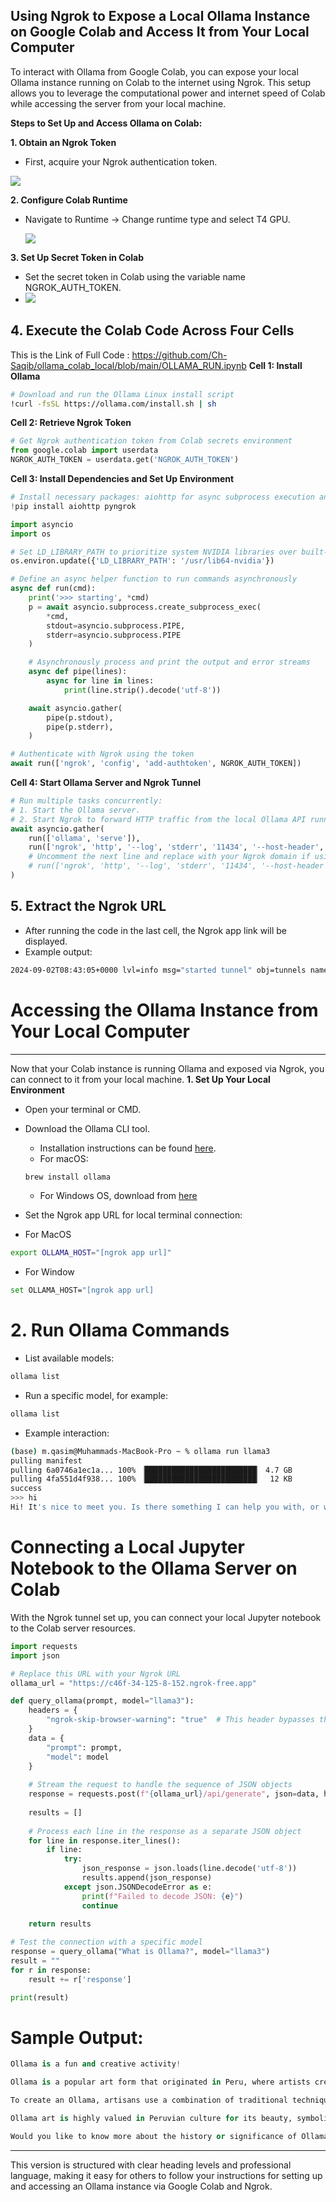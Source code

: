 ## Using Ngrok to Expose a Local Ollama Instance on Google Colab and Access It from Your Local Computer

To interact with Ollama from Google Colab, you can expose your local Ollama instance running on Colab to the internet using Ngrok. This setup allows you to leverage the computational power and internet speed of Colab while accessing the server from your local machine.

**Steps to Set Up and Access Ollama on Colab:**

**1. Obtain an Ngrok Token**
 - First, acquire your Ngrok authentication token.
   
<img src="image1.PNG"></img>

**2. Configure Colab Runtime**

 - Navigate to Runtime -> Change runtime type and select T4 GPU.
   
   <img src="image2.png"></img>
   
**3. Set Up Secret Token in Colab**

   - Set the secret token in Colab using the variable name NGROK_AUTH_TOKEN.
   - 
     <img src="image3.png"></img>
     
## 4. Execute the Colab Code Across Four Cells
This is the Link of Full Code : https://github.com/Ch-Saqib/ollama_colab_local/blob/main/OLLAMA_RUN.ipynb
**Cell 1: Install Ollama**
```bash
# Download and run the Ollama Linux install script
!curl -fsSL https://ollama.com/install.sh | sh
```
**Cell 2: Retrieve Ngrok Token**
```python
# Get Ngrok authentication token from Colab secrets environment
from google.colab import userdata
NGROK_AUTH_TOKEN = userdata.get('NGROK_AUTH_TOKEN')
```
**Cell 3: Install Dependencies and Set Up Environment**
```python
# Install necessary packages: aiohttp for async subprocess execution and pyngrok for Ngrok integration
!pip install aiohttp pyngrok

import asyncio
import os

# Set LD_LIBRARY_PATH to prioritize system NVIDIA libraries over built-in ones
os.environ.update({'LD_LIBRARY_PATH': '/usr/lib64-nvidia'})

# Define an async helper function to run commands asynchronously
async def run(cmd):
    print('>>> starting', *cmd)
    p = await asyncio.subprocess.create_subprocess_exec(
        *cmd,
        stdout=asyncio.subprocess.PIPE,
        stderr=asyncio.subprocess.PIPE
    )

    # Asynchronously process and print the output and error streams
    async def pipe(lines):
        async for line in lines:
            print(line.strip().decode('utf-8'))

    await asyncio.gather(
        pipe(p.stdout),
        pipe(p.stderr),
    )

# Authenticate with Ngrok using the token
await run(['ngrok', 'config', 'add-authtoken', NGROK_AUTH_TOKEN])
```
**Cell 4: Start Ollama Server and Ngrok Tunnel**
```python
# Run multiple tasks concurrently:
# 1. Start the Ollama server.
# 2. Start Ngrok to forward HTTP traffic from the local Ollama API running on localhost:11434.
await asyncio.gather(
    run(['ollama', 'serve']),
    run(['ngrok', 'http', '--log', 'stderr', '11434', '--host-header', 'localhost:11434']),
    # Uncomment the next line and replace with your Ngrok domain if using a static URL
    # run(['ngrok', 'http', '--log', 'stderr', '11434', '--host-header', 'localhost:11434', '--domain', 'insert-your-static-ngrok-domain-here']),
)
```
## 5. Extract the Ngrok URL
 - After running the code in the last cell, the Ngrok app link will be displayed.
 - Example output:
 ```bash
2024-09-02T08:43:05+0000 lvl=info msg="started tunnel" obj=tunnels name=command_line addr=http://localhost:11434 url=https://c46f-34-125-8-152.ngrok-free.app
 ```
# Accessing the Ollama Instance from Your Local Computer
------------------------------------------------------
Now that your Colab instance is running Ollama and exposed via Ngrok, you can connect to it from your local machine.
**1. Set Up Your Local Environment**

 - Open your terminal or CMD.

 - Download the Ollama CLI tool.

     - Installation instructions can be found [here](https://github.com/ollama/ollama?tab=readme-ov-file).
     - For macOS:
    ```bash
    brew install ollama
    ```
    - For Windows OS, download from [here](https://ollama.com/download/OllamaSetup.exe) 

 - Set the Ngrok app URL for local terminal connection:
 - For MacOS
  ```bash
  export OLLAMA_HOST="[ngrok app url]"
  ```
 - For Window
 ```bash
 set OLLAMA_HOST="[ngrok app url]
 ```
# 2. Run Ollama Commands
 - List available models:
 ```bash
 ollama list
 ```
- Run a specific model, for example:
 ```bash
 ollama list
 ```
- Example interaction:
```bash
(base) m.qasim@Muhammads-MacBook-Pro ~ % ollama run llama3
pulling manifest 
pulling 6a0746a1ec1a... 100% ▕█████████████████████████▏ 4.7 GB                         
pulling 4fa551d4f938... 100% ▕█████████████████████████▏  12 KB                         
success 
>>> hi
Hi! It's nice to meet you. Is there something I can help you with, or would you like to chat?
```

# Connecting a Local Jupyter Notebook to the Ollama Server on Colab
With the Ngrok tunnel set up, you can connect your local Jupyter notebook to the Colab server resources.
```python
import requests
import json

# Replace this URL with your Ngrok URL
ollama_url = "https://c46f-34-125-8-152.ngrok-free.app"

def query_ollama(prompt, model="llama3"):
    headers = {
        "ngrok-skip-browser-warning": "true"  # This header bypasses the Ngrok browser warning
    }
    data = {
        "prompt": prompt,
        "model": model
    }
    
    # Stream the request to handle the sequence of JSON objects
    response = requests.post(f"{ollama_url}/api/generate", json=data, headers=headers, stream=True)
    
    results = []
    
    # Process each line in the response as a separate JSON object
    for line in response.iter_lines():
        if line:
            try:
                json_response = json.loads(line.decode('utf-8'))
                results.append(json_response)
            except json.JSONDecodeError as e:
                print(f"Failed to decode JSON: {e}")
                continue
    
    return results

# Test the connection with a specific model
response = query_ollama("What is Ollama?", model="llama3")
result = ""
for r in response:
    result += r['response']

print(result)
```
# Sample Output:
```python
Ollama is a fun and creative activity!

Ollama is a popular art form that originated in Peru, where artists create intricate designs on the surface of gourds (a type of squash). The word "ollama" comes from the Quechua language, which means "decorated vessel".

To create an Ollama, artisans use a combination of traditional techniques and modern tools to carve, paint, and decorate the gourd. The process involves hollowing out the interior of the gourd, then applying layers of colorful designs, patterns, and sometimes even 3D elements.

Ollama art is highly valued in Peruvian culture for its beauty, symbolism, and storytelling qualities. Each piece often represents a specific theme, such as nature, mythology, or cultural heritage.

Would you like to know more about the history or significance of Ollama?
```
-------------------------------------------------------
This version is structured with clear heading levels and professional language, making it easy for others to follow your instructions for setting up and accessing an Ollama instance via Google Colab and Ngrok.

